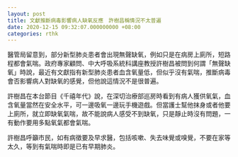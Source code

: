 ```yaml
---
layout: post
title: 文獻推斷病毒影響病人缺氧反應　許樹昌稱情況不太普遍
date: 2020-12-15 09:32:07.000000000 +08:00
categories: rthk
---
```


醫管局留意到，部分新型肺炎患者會出現無聲缺氧，例如只是在病房上廁所，短路程都會氣喘。政府專家顧問、中大呼吸系統科講座教授許樹昌被問到何謂「無聲缺氧」時說，最近有文獻指有新型肺炎患者血含氧量低，但似乎沒有氣喘，推斷病毒會否影響病人對缺氧的感覺，但他說這情況不是很普遍。

許樹昌在本台節目《千禧年代》說，在深切治療部巡房時看到有病人獲供氧氣，血含氧量當然在安全水平，可一邊吸氧一邊玩手機遊戲。但當護士幫他抹身或者他要上廁所，就立即缺氧氣喘，故不能說病人感受不到缺氧，只是靜止時沒有問題，一有動作要用多點氧氣都會氣喘。

許樹昌呼籲市民，如有病徵要及早求醫，包括咳嗽、失去味覺或嗅覺，不要在家等太久，等到有氣喘時即是已有早期肺炎。
